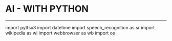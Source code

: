 # AI - WITH PYTHON
--------------------

import pyttsx3
import datetime
import speech_recognition as sr
import wikipedia as wi
import webbrowser as wb
import os
